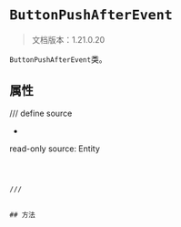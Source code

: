 # `ButtonPushAfterEvent`

> 文档版本：1.21.0.20

`ButtonPushAfterEvent`类。

## 属性

/// define
source

- ```js
read-only source: Entity
```



///


## 方法
